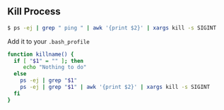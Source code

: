 



## Kill Process

```sh
$ ps -ej | grep " ping " | awk '{print $2}' | xargs kill -s SIGINT
```



Add it to your `.bash_profile` 

```bash
function killname() {
  if [ "$1" = "" ]; then
     echo "Nothing to do"
  else
    ps -ej | grep "$1"
    ps -ej | grep "$1" | awk '{print $2}' | xargs kill -s SIGINT
  fi
}
```

